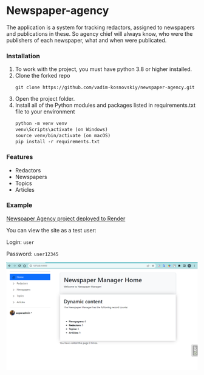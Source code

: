 # Newspaper-agency

The application is a system for tracking redactors, assigned to newspapers and publications in these. 
So agency chief will always know, who were the publishers of each newspaper, what and when were publicated.

### Installation
1. To work with the project, you must have python 3.8 or higher installed.
2. Clone the forked repo
    ```
    git clone https://github.com/vadim-kosnovskiy/newspaper-agency.git
    ```
3. Open the project folder.
4. Install all of the Python modules and packages listed in requirements.txt file to your environment
   ```
   python -m venv venv
   venv\Scripts\activate (on Windows)
   source venv/bin/activate (on macOS) 
   pip install -r requirements.txt
   ```

### Features

- Redactors
- Newspapers
- Topics
- Articles


### Example

[Newspaper Agency project deployed to Render](https://newspaper-agency-ec2a.onrender.com)

You can view the site as a test user: 

Login: `user`

Password: `user12345`

![newspaper_home](static/image/newspaper_home.png)